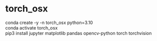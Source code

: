 # torch_osx

conda create -y -n torch_osx python=3.10</br>
conda activate torch_osx</br>
pip3 install jupyter matplotlib pandas opencv-python torch torchvision
